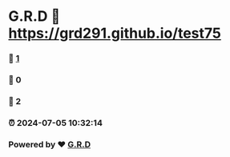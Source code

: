 # G.R.D :link: https://grd291.github.io/test75 
### :page_facing_up: [1](https://grd291.github.io/test75/tag.html) 
### :speech_balloon: 0 
### :hibiscus: 2 
### :alarm_clock: 2024-07-05 10:32:14 
### Powered by :heart: [G.R.D](https://grdnet.org)
